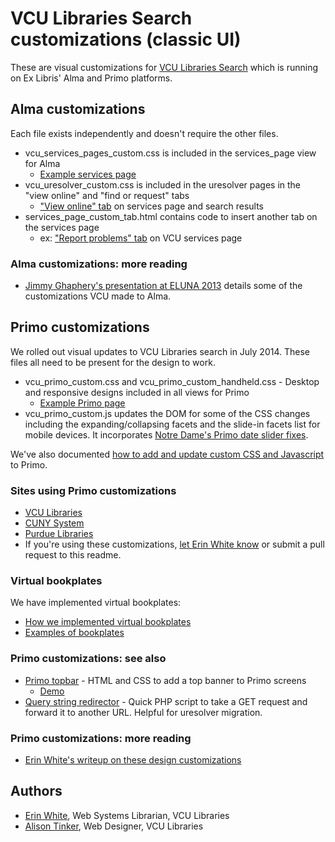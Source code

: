 # VCU Libraries Search customizations (classic UI)

These are visual customizations for [VCU Libraries Search](http://search.library.vcu.edu/) which is running on Ex Libris' Alma and Primo platforms.

## Alma customizations

Each file exists independently and doesn't require the other files.

* vcu_services_pages_custom.css is included in the services_page view for Alma
	* [Example services page](http://vcu-alma-primo.hosted.exlibrisgroup.com/primo_library/libweb/action/openurl?dscnt=1&id=pmid%3A23296443&sid=Entrez%3APubMed&isSerivcesPage=true&url_ctx_fmt=null&dstmp=1368806607612&vid=vcu_services_page&institution=VCU&fromLogin=true)
* vcu_uresolver_custom.css is included in the uresolver pages in the "view online" and "find or request" tabs
	* ["View online" tab](http://vcu-alma-primo.hosted.exlibrisgroup.com/primo_library/libweb/action/openurl?dscnt=1&id=pmid%3A23296443&sid=Entrez%3APubMed&isSerivcesPage=true&url_ctx_fmt=null&dstmp=1368806607612&vid=vcu_services_page&institution=VCU&fromLogin=true) on services page and search results
* services_page_custom_tab.html contains code to insert another tab on the services page
	* 	ex: ["Report problems" tab](http://vcu-alma-primo.hosted.exlibrisgroup.com/primo_library/libweb/action/openurl?dscnt=1&id=pmid%3A23296443&sid=Entrez%3APubMed&isSerivcesPage=true&url_ctx_fmt=null&dstmp=1368806607612&vid=vcu_services_page&institution=VCU&fromLogin=true) on VCU services page 

### Alma customizations: more reading
* [Jimmy Ghaphery's presentation at ELUNA 2013](http://scholarscompass.vcu.edu/libraries_present/23/) details some of the customizations VCU made to Alma.

## Primo customizations

We rolled out visual updates to VCU Libraries search in July 2014. These files all need to be present for the design to work.

* vcu_primo_custom.css and
vcu_primo_custom_handheld.css - Desktop and responsive designs included in all views for Primo
    * [Example Primo page](http://search.library.vcu.edu/primo_library/libweb/action/dlSearch.do?institution=VCU&vid=VCU&onCampus=false&group=GUEST&search_scope=all_scope&query=any,contains,kittens)
* vcu_primo_custom.js updates the DOM for some of the CSS changes including the expanding/collapsing facets and the slide-in facets list for mobile devices. It incorporates [Notre Dame's Primo date slider fixes](https://github.com/ndlib/primo-javascript).

We've also documented [how to add and update custom CSS and Javascript](updating-themes.md) to Primo.

### Sites using Primo customizations

* [VCU Libraries](http://search.library.vcu.edu/)
* [CUNY System](http://onesearch.cuny.edu/primo_library/libweb/action/search.do?vid=CUNY)
* [Purdue Libraries](http://purdue-primo-prod.hosted.exlibrisgroup.com/primo_library/libweb/action/search.do?vid=PURDUE)
* If you're using these customizations, [let Erin White know](mailto:erwhite@vcu.edu) or submit a pull request to this readme.

### Virtual bookplates

We have implemented virtual bookplates:
 - [How we implemented virtual bookplates](alma-primo-bookplates.md)
 - [Examples of bookplates](http://search.library.vcu.edu/primo_library/libweb/action/dlSearch.do?institution=VCU&vid=VCU&search_scope=all_scope&dym=true&query=any,contains,libgift)

### Primo customizations: see also
* [Primo topbar](https://gist.github.com/erinrwhite/3701830) - HTML and CSS to add a top banner to Primo screens
	* [Demo](http://www.people.vcu.edu/~erwhite/code/primo-topbar.html)
* [Query string redirector](https://gist.github.com/erinrwhite/5406567) - Quick PHP script to take a GET request and forward it to another URL. Helpful for uresolver migration.

### Primo customizations: more reading
* [Erin White's writeup on these design customizations](http://erinrwhite.com/a-new-look-for-search-at-vcu-libraries/)

## Authors
* [Erin White](mailto:erwhite@vcu.edu), Web Systems Librarian, VCU Libraries
* [Alison Tinker](mailto:atinker@vcu.edu), Web Designer, VCU Libraries
